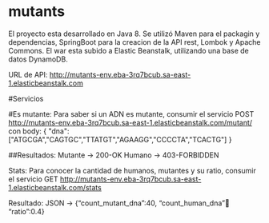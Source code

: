 # mutants

El proyecto esta desarrollado en Java 8. Se utilizó Maven para el packagin y dependencias, SpringBoot para la creacion de la API rest, Lombok y Apache Commons.
El war esta subido a Elastic Beanstalk, utilizando una base de datos DynamoDB.

URL de API:
http://mutants-env.eba-3rq7bcub.sa-east-1.elasticbeanstalk.com

#Servicios

#Es mutante:
Para saber si un ADN es mutante, consumir el servicio POST http://mutants-env.eba-3rq7bcub.sa-east-1.elasticbeanstalk.com/mutant/ con body:
{
"dna":["ATGCGA","CAGTGC","TTATGT","AGAAGG","CCCCTA","TCACTG"]
}

##Resultados:
Mutante -> 200-OK
Humano ->  403-FORBIDDEN


Stats:
Para conocer la cantidad de humanos, mutantes y su ratio, consumir el servicio GET http://mutants-env.eba-3rq7bcub.sa-east-1.elasticbeanstalk.com/stats

Resultado:
JSON -> {“count_mutant_dna”:40, “count_human_dna”:100: “ratio”:0.4}




